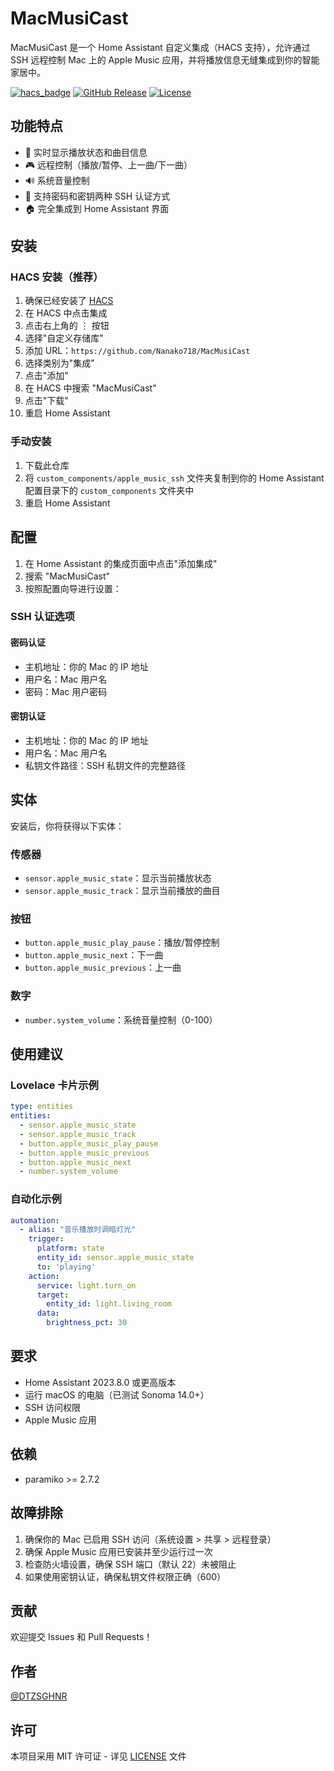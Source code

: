 # MacMusiCast

MacMusiCast 是一个 Home Assistant 自定义集成（HACS 支持），允许通过 SSH 远程控制 Mac 上的 Apple Music 应用，并将播放信息无缝集成到你的智能家居中。

[![hacs_badge](https://img.shields.io/badge/HACS-Custom-orange.svg)](https://github.com/custom-components/hacs)
[![GitHub Release][releases-shield]][releases]
[![License][license-shield]](LICENSE)

## 功能特点

- 🎵 实时显示播放状态和曲目信息
- 🎮 远程控制（播放/暂停、上一曲/下一曲）
- 🔊 系统音量控制
- 🔐 支持密码和密钥两种 SSH 认证方式
- 🏠 完全集成到 Home Assistant 界面

## 安装

### HACS 安装（推荐）

1. 确保已经安装了 [HACS](https://hacs.xyz/)
2. 在 HACS 中点击集成
3. 点击右上角的 ⋮ 按钮
4. 选择"自定义存储库"
5. 添加 URL：`https://github.com/Nanako718/MacMusiCast`
6. 选择类别为"集成"
7. 点击"添加"
8. 在 HACS 中搜索 "MacMusiCast"
9. 点击"下载"
10. 重启 Home Assistant

### 手动安装

1. 下载此仓库
2. 将 `custom_components/apple_music_ssh` 文件夹复制到你的 Home Assistant 配置目录下的 `custom_components` 文件夹中
3. 重启 Home Assistant

## 配置

1. 在 Home Assistant 的集成页面中点击"添加集成"
2. 搜索 "MacMusiCast"
3. 按照配置向导进行设置：

### SSH 认证选项

#### 密码认证
- 主机地址：你的 Mac 的 IP 地址
- 用户名：Mac 用户名
- 密码：Mac 用户密码

#### 密钥认证
- 主机地址：你的 Mac 的 IP 地址
- 用户名：Mac 用户名
- 私钥文件路径：SSH 私钥文件的完整路径

## 实体

安装后，你将获得以下实体：

### 传感器
- `sensor.apple_music_state`：显示当前播放状态
- `sensor.apple_music_track`：显示当前播放的曲目

### 按钮
- `button.apple_music_play_pause`：播放/暂停控制
- `button.apple_music_next`：下一曲
- `button.apple_music_previous`：上一曲

### 数字
- `number.system_volume`：系统音量控制（0-100）

## 使用建议

### Lovelace 卡片示例
```yaml
type: entities
entities:
  - sensor.apple_music_state
  - sensor.apple_music_track
  - button.apple_music_play_pause
  - button.apple_music_previous
  - button.apple_music_next
  - number.system_volume
```

### 自动化示例
```yaml
automation:
  - alias: "音乐播放时调暗灯光"
    trigger:
      platform: state
      entity_id: sensor.apple_music_state
      to: 'playing'
    action:
      service: light.turn_on
      target:
        entity_id: light.living_room
      data:
        brightness_pct: 30
```

## 要求

- Home Assistant 2023.8.0 或更高版本
- 运行 macOS 的电脑（已测试 Sonoma 14.0+）
- SSH 访问权限
- Apple Music 应用

## 依赖

- paramiko >= 2.7.2

## 故障排除

1. 确保你的 Mac 已启用 SSH 访问（系统设置 > 共享 > 远程登录）
2. 确保 Apple Music 应用已安装并至少运行过一次
3. 检查防火墙设置，确保 SSH 端口（默认 22）未被阻止
4. 如果使用密钥认证，确保私钥文件权限正确（600）

## 贡献

欢迎提交 Issues 和 Pull Requests！

## 作者

[@DTZSGHNR](https://github.com/Nanako718)

## 许可

本项目采用 MIT 许可证 - 详见 [LICENSE](LICENSE) 文件

[releases-shield]: https://img.shields.io/github/release/Nanako718/MacMusiCast.svg
[releases]: https://github.com/Nanako718/MacMusiCast/releases
[license-shield]: https://img.shields.io/github/license/Nanako718/MacMusiCast.svg 